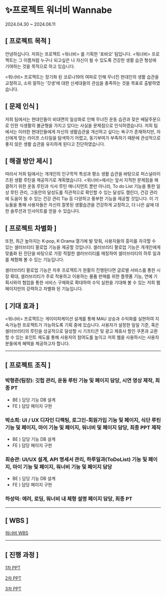 # ✨프로젝트 워너비 Wannabe
2024.04.30 ~ 2024.06.11

## [ 프로젝트 목적 ]
  안녕하십니다. 저희는 프로젝트 <워너비> 를 기획한 ‘포바오’ 팀입니다. <워너비> 프로젝트는 그 이름처럼 누구나 되고싶은 나 자신이 될 수 있도록 건강한 생활 습관 형성에 기여하는 것을 목적으로 하고 있습니다.


 <워너비> 프로젝트는 장기화 된 코로나19의 여파로 인해 무너진 현대인의 생활 습관을 교정하고, 소위 말하는 ‘갓생’에 대한 신세대들의 관심을 충족하는 것을 목표로 출발하였습니다. 


## [ 문제 인식 ]
  저희 팀에서는 현대인들이 비대면의 일상화로 인해 무너진 운동 습관과 잦은 배달주문으로 인한 식생활의 불균형을 가지고 있다는 사실을 문제점으로 인식하였습니다. 저희 팀에서는 이러한 현대인들에게 자신의 생활습관을 개선하고 싶다는 욕구가 존재하지만, 자신에게 맞는 라이프 스타일을 탐색하기 어렵고, 동기부여가 부족하기 때문에 관성적으로 좋지 않은 생활 습관을 유지하게 된다고 진단하였습니다.


## [ 해결 방안 제시 ]
  따라서 저희 팀에서는 개개인의 인구학적 특성과 평소 생활 습관을 바탕으로 퍼스널라이즈된 생활 루틴을 제공하기로 계획했습니다. <워너비>에서는 앞서 지적한 문제점을 해결하기 위한 운동 루틴과 식사 루틴 매니지먼트 뿐만 아니라, To do List 기능을 통한 일상 루틴 관리, 그동안의 달성도를 직관적으로 확인할 수 있는 달성도 캘린더, 건강 관리에 도움이 될 수 있는 건강 관리 Tip 등 다양하고 풍부한 기능을 제공할 것입니다.  이 기능들을 통해 사용자들은 자신의 잘못된 생활습관을 건강하게 교정하고, 더 나은 삶에 대한 솔루션과 인사이트를 얻을 수 있습니다.


## [ 프로젝트 차별화 ]
  또한, 최근 높아지는 K-pop, K-Drama 열기에 발 맞춰, 사용자들의 흥미를 자극할 수 있는 셀러브리티 팔로업 기능을 제공할 것입니다. 셀러브리티 팔로업 기능은 개개인에게 맞춤화 된 진단을 바탕으로 가장 적절한 셀러브리티를 매칭하여 셀러브리티의 하루 일과를 체험해 볼 수 있는 기능입니다.


  셀러브리티 팔로업 기능은 차후 프로젝트가 원활히 진행된다면 글로벌 서비스를 통한 시장 확대, 셀러브리티가 주로 착용하고 이용하는 물품 판매를 위한 플랫폼 기능, 연예 기획사와의 협업을 통한 서비스 구체화로 확대하여 수익 실현을 기대해 볼 수 있는  저희 웹페이지만의 강력하고 차별화 된 기능입니다.


## [ 기대 효과 ]
  <워너비> 프로젝트는 게이미피케이션 설계를 통해 MAU 상승과 수익화를 실현하여 지속가능한 프로젝트가 가능하도록 기획 중에 있습니다.  사용자가 설정한 일일 기준, 혹은 셀러브리티의 루틴을 성공적으로 달성할 시 기프티콘 및 광고 제휴사 할인 쿠폰과 교환할 수 있는 포인트 제도를 통해 사용자의 참여도를 높이고 저희 웹을 사용하시는 사용자 분들에게 혜택을 제공하고자 합니다.

---

## [ 프로젝트 조직 ]
### 박형준(팀장): 깃헙 관리, 운동 루틴 기능 및 페이지 담당, 시연 영상 제작, 최종 PT
- BE ) 담당 기능 DB 설계
- FE ) 담당 페이지 구현


### 박소희: UI / UX 디자인 디렉팅, 로그인-회원가입 기능 및 페이지, 식단 루틴 기능 및 페이지, 마이 기능 및 페이지, 워너비 및 페이지 담당, 최종 PPT 제작
- BE ) 담당 기능 DB 설계
- FE ) 담당 페이지 구현


### 최승관: UI/UX 설계, API 명세서 관리, 하루일과(ToDoList) 기능 및 페이지, 마이 기능 및 페이지, 워너비 기능 및 페이지 담당
- BE ) 담당 기능 DB 설계
- FE ) 담당 페이지 구현


### 하성덕: 에러, 로딩, 워너비 내 체형 설명 페이지 담당, 최종 PT


---

## [ WBS ]
[워너비 WBS](https://docs.google.com/spreadsheets/d/1p-hbmNvWsR5Qn1klO6QC5e3zyyen4DoxMQCfnWcu8bg/edit?usp=sharing)

---

## [ 진행 과정 ]
[1차 PPT](https://docs.google.com/presentation/d/1AJSi-JdQfMTetoEx23gnlov8TFP_3QkC/edit?usp=sharing&ouid=104605004409658940193&rtpof=true&sd=true)


[2차 PPT](https://docs.google.com/presentation/d/1vLQyzV0P5JX1XeeyrXu6q-qECwXOsypR/edit?usp=sharing&ouid=104605004409658940193&rtpof=true&sd=true)


[3차 PPT](https://docs.google.com/presentation/d/1xFY16FpURTXYKUwmu_tl0jqUK3CNqXMZ/edit?usp=sharing&ouid=104605004409658940193&rtpof=true&sd=true)